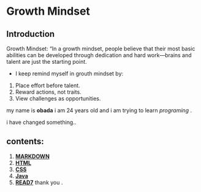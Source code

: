 # Growth Mindset

## Introduction

 Growth Mindset: “In a growth mindset, people believe that their most basic abilities can be developed through dedication and hard work—brains and talent are just the starting point.

- I keep remind myself in grouth mindset by:

1. Place effort before talent.
2. Reward actions, not traits.
3. View challenges as opportunities.


my name is **obada** i am 24 years old and i am trying to learn _programing_ .

i have changed something..

## contents:

1. [**MARKDOWN**](https://obadeh.github.io/learning-journal/markdown) 
2. [**HTML**](https://obadeh.github.io/learning-journal/file2)
3. [**CSS**](https://obadeh.github.io/learning-journal/css)
4. [**Java**](https://obadeh.github.io/learning-journal/java)
5. [**READ7**](https://obadeh.github.io/learning-journal/read7)
thank you .


